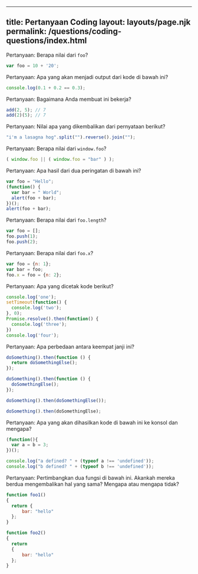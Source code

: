 ***

## title: Pertanyaan Coding&#xA;layout: layouts/page.njk&#xA;permalink: /questions/coding-questions/index.html

Pertanyaan: Berapa nilai dari `foo`?

```javascript
var foo = 10 + '20';
```

Pertanyaan: Apa yang akan menjadi output dari kode di bawah ini?

```javascript
console.log(0.1 + 0.2 == 0.3);
```

Pertanyaan: Bagaimana Anda membuat ini bekerja?

```javascript
add(2, 5); // 7
add(2)(5); // 7
```

Pertanyaan: Nilai apa yang dikembalikan dari pernyataan berikut?

```javascript
"i'm a lasagna hog".split("").reverse().join("");
```

Pertanyaan: Berapa nilai dari `window.foo`?

```javascript
( window.foo || ( window.foo = "bar" ) );
```

Pertanyaan: Apa hasil dari dua peringatan di bawah ini?

```javascript
var foo = "Hello";
(function() {
  var bar = " World";
  alert(foo + bar);
})();
alert(foo + bar);
```

Pertanyaan: Berapa nilai dari `foo.length`?

```javascript
var foo = [];
foo.push(1);
foo.push(2);
```

Pertanyaan: Berapa nilai dari `foo.x`?

```javascript
var foo = {n: 1};
var bar = foo;
foo.x = foo = {n: 2};
```

Pertanyaan: Apa yang dicetak kode berikut?

```javascript
console.log('one');
setTimeout(function() {
  console.log('two');
}, 0);
Promise.resolve().then(function() {
  console.log('three');
})
console.log('four');
```

Pertanyaan: Apa perbedaan antara keempat janji ini?

```javascript
doSomething().then(function () {
  return doSomethingElse();
});

doSomething().then(function () {
  doSomethingElse();
});

doSomething().then(doSomethingElse());

doSomething().then(doSomethingElse);
```

Pertanyaan: Apa yang akan dihasilkan kode di bawah ini ke konsol dan mengapa?

```javascript
(function(){
  var a = b = 3;
})();

console.log("a defined? " + (typeof a !== 'undefined'));
console.log("b defined? " + (typeof b !== 'undefined'));
```

Pertanyaan: Pertimbangkan dua fungsi di bawah ini. Akankah mereka berdua mengembalikan hal yang sama? Mengapa atau mengapa tidak?

```javascript
function foo1()
{
  return {
      bar: "hello"
  };
}

function foo2()
{
  return
  {
      bar: "hello"
  };
}
```
